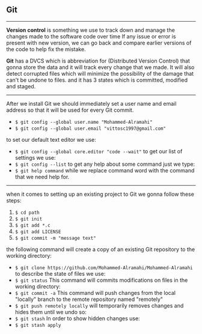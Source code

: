 ## Git
***
**Version control** is something we use to track down and manage the changes made to the software code over time 
If any issue or error is present with new version, 
we can go back and compare earlier versions of the code to help fix the mistake.

**Git** has a DVCS which is abbreviation for (Distributed Version Control) that gonna store the data
and it will track every change that we made.
It will also detect corrupted files which will minimize the possibility of the damage that can't be undone to files. and it has 3 states which is committed, modified and staged.
***
After we install Git we should immediately set a user name and email address so that it will be used for every Git commit.
- `$ git config --global user.name "Mohammed-Alramahi"`
- `$ git config --global user.email "vittosc1997@gmail.com"`

to set our default text editor we use:
- `$ git config --global core.editor "code --wait"`
to get our list of settings we use:
- `$ git config --list`
to get any help about some command just we type:
- `$ git help command`
while we replace command word with the command that we need help for.
***
when it comes to setting up an existing project to Git we gonna follow these steps:
1. `$ cd path`
1. `$ git init`
1. `$ git add *.c`
1. `$ git add LICENSE`
1. `$ git commit -m "message text"`

the following command will create a copy of an existing Git repository to the working directory:
- `$ git clone https://github.com/Mohammed-Alramahi/Mohammed-Alramahi`
to describe the state of files we use:
- `$ git status`
This command will commits modifications on files in the working directory:
- `$ git commit -a`
This command will push changes  from the local "locally" branch to the remote repository named "remotely"
- `$ git push remotely locally` 
will temporarily removes changes and hides them until we undo so:
- `$ git stash`
In order to show hidden changes use:
- `$ git stash apply`